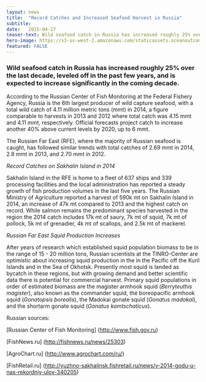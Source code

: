 ```yaml
---
layout: news
title:  "Record Catches and Increased Seafood Harvest in Russia"
subtitle: 
date:   2015-04-17
teaser-text: Wild seafood catch in Russia has increased roughly 25% over the last decade, with further increases projected.
hero-image: https://s3-us-west-2.amazonaws.com/staticassets.oceanoutcomes.org/news+and+analysis/hero+images/russia-record-catches-hero.jpg
featured: FALSE
---
```


### Wild seafood catch in Russia has increased roughly 25% over the last decade, leveled off in the past few years, and is expected to increase significantly in the coming decade. 

According to the Russian Center of Fish Monitoring at the Federal Fishery Agency, Russia is the 6th largest producer of wild capture seafood, with a total wild catch of 4.11 million metric tons (mmt) in 2014, a figure comparable to harvests in 2013 and 2012 where total catch was 4.15 mmt and 4.11 mmt, respectively. Official forecasts project catch to increase another 40% above current levels by 2020, up to 6 mmt.

The Russian Far East (RFE), where the majority of Russian seafood is caught, has followed similar trends with total catches of 2.69 mmt in 2014, 2.8 mmt in 2013, and 2.70 mmt in 2012.

*Record Catches on Sakhalin Island in 2014*

Sakhalin Island in the RFE is home to a fleet of 637 ships and 339 processing facilities and the local administration has reported a steady growth of fish production volumes in the last five years. The Russian Ministry of Agriculture reported a harvest of 590k mt on Sakhalin Island in 2014, an increase of 47k mt compared to 2013 and the highest catch on record. While salmon remains the predominant species harvested in the region the 2014 catch includes 17k mt of saury, 7k mt of squid, 7k mt of pollock, 5k mt of grenadier, 4k mt of scallops, and 2.5k mt of mackerel. 

*Russian Far East Squid Production Increases*

After years of research which established squid population biomass to be in the range of 15 - 20 million tons, Russian scientists at the TINRO-Center are optimistic about increasing squid production in the in the Pacific off the Kuril Islands and in the Sea of Okhotsk. Presently most squid is landed as bycatch in these regions, but with growing demand and better scientific data there is potential for commercial harvest. Primary squid populations in order of estimated biomass are the magister armhook squid (*Berryteuthis magister*), also known as the commander squid, the boreopacific armhook squid (*Gonatopsis borealis*), the Madokai gonate squid (*Gonatus madokai*), and the shortarm gonate squid (*Gonatus kamtschaticus*).

Russian sources:

[Russian Center of Fish Monitoring] (http://www.fish.gov.ru)

[FishNews.ru] (http://fishnews.ru/news/25303)

[AgroChart.ru] (http://www.agrochart.com/ru/)

[FishRetail.ru] (http://yuzhno-sakhalinsk.fishretail.ru/news/v-2014-godu-u-nas-rekordniy-ulov-340205)
